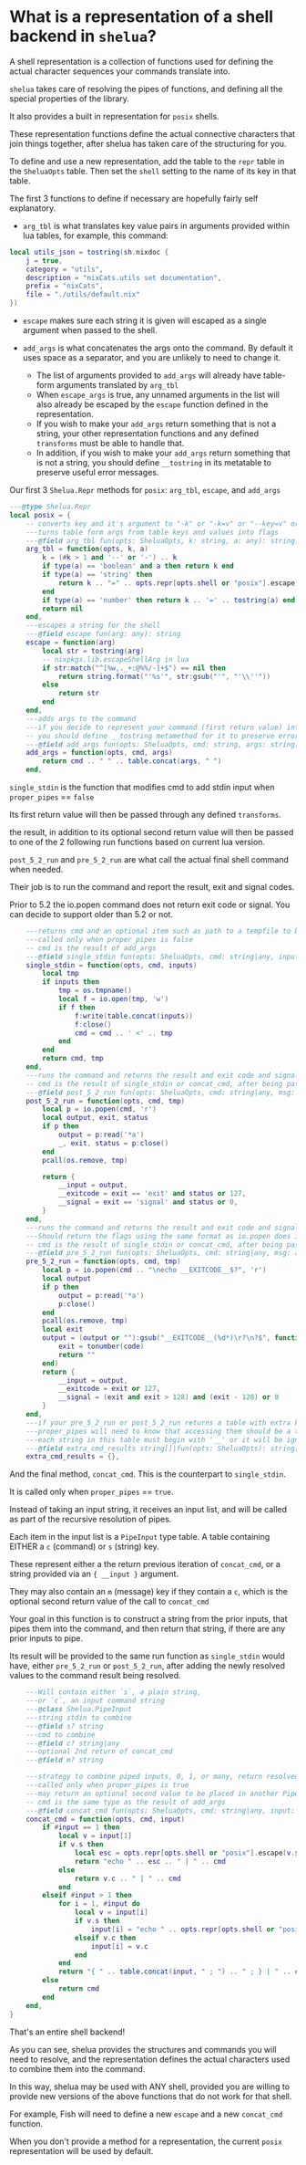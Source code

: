 # What is a representation of a shell backend in `shelua`?

A shell representation is a collection of functions used for defining the actual character sequences your commands translate into.

`shelua` takes care of resolving the pipes of functions,
and defining all the special properties of the library.

It also provides a built in representation for `posix` shells.

These representation functions define the actual connective characters that join things together, after shelua has taken care of the structuring for you.

To define and use a new representation, add the table to the `repr` table in the `SheluaOpts` table.
Then set the `shell` setting to the name of its key in that table.

The first 3 functions to define if necessary are hopefully fairly self explanatory.

- `arg_tbl` is what translates key value pairs in arguments provided within lua tables, for example, this command:

```lua
local utils_json = tostring(sh.nixdoc {
	j = true,
	category = "utils",
	description = "nixCats.utils set documentation",
	prefix = "nixCats",
	file = "./utils/default.nix"
})
```

- `escape` makes sure each string it is given will escaped as a single argument when passed to the shell.

- `add_args` is what concatenates the args onto the command. By default it uses space as a separator, and you are unlikely to need to change it.
	- The list of arguments provided to `add_args` will already have table-form arguments translated by `arg_tbl`
	- When `escape_args` is true, any unnamed arguments in the list will also already be escaped by the `escape` function defined in the representation.
	- If you wish to make your `add_args` return something that is not a string, your other representation functions and any defined `transforms` must be able to handle that.
	- In addition, if you wish to make your `add_args` return something that is not a string, you should define `__tostring` in its metatable to preserve useful error messages.

Our first 3 `Shelua.Repr` methods for `posix`: `arg_tbl`, `escape`, and `add_args`

```lua
---@type Shelua.Repr
local posix = {
	-- converts key and it's argument to "-k" or "-k=v" or "--key=v" or nil to ignore
	---turns table form args from table keys and values into flags
	---@field arg_tbl fun(opts: SheluaOpts, k: string, a: any): string?
	arg_tbl = function(opts, k, a)
		k = (#k > 1 and '--' or '-') .. k
		if type(a) == 'boolean' and a then return k end
		if type(a) == 'string' then
			return k .. "=" .. opts.repr[opts.shell or "posix"].escape(a)
		end
		if type(a) == 'number' then return k .. '=' .. tostring(a) end
		return nil
	end,
	---escapes a string for the shell
	---@field escape fun(arg: any): string
	escape = function(arg)
		local str = tostring(arg)
		-- nixpkgs.lib.escapeShellArg in lua
		if str:match("^[%w,._+:@%%/-]+$") == nil then
			return string.format("'%s'", str:gsub("'", "'\\''"))
		else
			return str
		end
	end,
	---adds args to the command
	---if you decide to represent your command (first return value) internally as something other than a string,
	-- you should define __tostring metamethod for it to preserve error messages
	---@field add_args fun(opts: SheluaOpts, cmd: string, args: string[]): string|any
	add_args = function(opts, cmd, args)
		return cmd .. " " .. table.concat(args, " ")
	end,
```

`single_stdin` is the function that modifies cmd to add stdin input when `proper_pipes` == `false`

Its first return value will then be passed through any defined `transforms`.

the result, in addition to its optional second return value will then be passed to one of the 2 following run functions based on current lua version.

`post_5_2_run` and `pre_5_2_run` are what call the actual final shell command when needed.

Their job is to run the command and report the result, exit and signal codes.

Prior to 5.2 the io.popen command does not return exit code or signal. You can decide to support older than 5.2 or not.

```lua
	---returns cmd and an optional item such as path to a tempfile to be passed to post_5_2_run or pre_5_2_run
	---called only when proper_pipes is false
	-- cmd is the result of add_args
	---@field single_stdin fun(opts: SheluaOpts, cmd: string|any, input: string[]?): (string|any, any?)
	single_stdin = function(opts, cmd, inputs)
		local tmp
		if inputs then
			tmp = os.tmpname()
			local f = io.open(tmp, 'w')
			if f then
				f:write(table.concat(inputs))
				f:close()
				cmd = cmd .. ' <' .. tmp
			end
		end
		return cmd, tmp
	end,
	---runs the command and returns the result and exit code and signal
	-- cmd is the result of single_stdin or concat_cmd, after being passed through any defined transforms
	---@field post_5_2_run fun(opts: SheluaOpts, cmd: string|any, msg: any?): { __input: string, __exitcode: number, __signal: number }
	post_5_2_run = function(opts, cmd, tmp)
		local p = io.popen(cmd, 'r')
		local output, exit, status
		if p then
			output = p:read('*a')
			_, exit, status = p:close()
		end
		pcall(os.remove, tmp)

		return {
			__input = output,
			__exitcode = exit == 'exit' and status or 127,
			__signal = exit == 'signal' and status or 0,
		}
	end,
	---runs the command and returns the result and exit code and signal
	---Should return the flags using the same format as io.popen does in 5.2+
	-- cmd is the result of single_stdin or concat_cmd, after being passed through any defined transforms
	---@field pre_5_2_run fun(opts: SheluaOpts, cmd: string|any, msg: any?): { __input: string, __exitcode: number, __signal: number }
	pre_5_2_run = function(opts, cmd, tmp)
		local p = io.popen(cmd .. "\necho __EXITCODE__$?", 'r')
		local output
		if p then
			output = p:read('*a')
			p:close()
		end
		pcall(os.remove, tmp)
		local exit
		output = (output or ""):gsub("__EXITCODE__(%d*)\r?\n?$", function(code)
			exit = tonumber(code)
			return ""
		end)
		return {
			__input = output,
			__exitcode = exit or 127,
			__signal = (exit and exit > 128) and (exit - 128) or 0
		}
	end,
	---if your pre_5_2_run or post_5_2_run returns a table with extra keys, e.g. `__stderr`
	---proper_pipes will need to know that accessing them should be a trigger to resolve the pipe.
	---each string in this table must begin with '__' or it will be ignored
	---@field extra_cmd_results string[]|fun(opts: SheluaOpts): string[]
	extra_cmd_results = {},
```

And the final method, `concat_cmd`. This is the counterpart to `single_stdin`.

It is called only when `proper_pipes` == `true`.

Instead of taking an input string, it receives an input list, and will be called as part of the recursive resolution of pipes.

Each item in the input list is a `PipeInput` type table. A table containing EITHER a `c` (command) or `s` (string) key.

These represent either a the return previous iteration of `concat_cmd`, or a string provided via an `{ __input }` argument.

They may also contain an `m` (message) key if they contain a `c`,
which is the optional second return value of the call to `concat_cmd`

Your goal in this function is to construct a string from the prior inputs,
that pipes them into the command, and then return that string, if there are any prior inputs to pipe.

Its result will be provided to the same run function as `single_stdin` would have, either `pre_5_2_run` or `post_5_2_run`,
after adding the newly resolved values to the command result being resolved.

```lua
	---Will contain either `s`, a plain string,
	---or `c`, an input command string
	---@class Shelua.PipeInput
	---string stdin to combine
	---@field s? string
	---cmd to combine
	---@field c? string|any
	---optional 2nd return of concat_cmd
	---@field m? string

	---strategy to combine piped inputs, 0, 1, or many, return resolved command to run
	---called only when proper_pipes is true
	---may return an optional second value to be placed in another PipeInput, or returned to post_5_2_run or pre_5_2_run
	-- cmd is the same type as the result of add_args
	---@field concat_cmd fun(opts: SheluaOpts, cmd: string|any, input: Shelua.PipeInput[]): (string|any, any?)
	concat_cmd = function(opts, cmd, input)
		if #input == 1 then
			local v = input[1]
			if v.s then
				local esc = opts.repr[opts.shell or "posix"].escape(v.s)
				return "echo " .. esc .. " | " .. cmd
			else
				return v.c .. " | " .. cmd
			end
		elseif #input > 1 then
			for i = 1, #input do
				local v = input[i]
				if v.s then
					input[i] = "echo " .. opts.repr[opts.shell or "posix"].escape(v.s)
				elseif v.c then
					input[i] = v.c
				end
			end
			return "{ " .. table.concat(input, " ; ") .. " ; } | " .. cmd
		else
			return cmd
		end
	end,
}
```

That's an entire shell backend!

As you can see, shelua provides the structures and commands you will need to resolve,
and the representation defines the actual characters used to combine them into the command.

In this way, shelua may be used with ANY shell, provided you are willing to provide new versions of the above functions that do not work for that shell.

For example, Fish will need to define a new `escape` and a new `concat_cmd` function.

When you don't provide a method for a representation, the current `posix` representation will be used by default.
